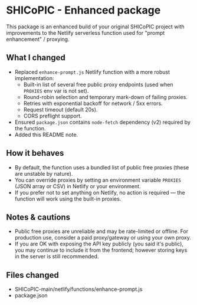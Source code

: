 # SHICoPIC - Enhanced package

This package is an enhanced build of your original SHICoPIC project with improvements to the Netlify serverless function used for "prompt enhancement" / proxying.

## What I changed
- Replaced `enhance-prompt.js` Netlify function with a more robust implementation:
  - Built-in list of several free public proxy endpoints (used when `PROXIES` env var is not set).
  - Round-robin selection and temporary mark-down of failing proxies.
  - Retries with exponential backoff for network / 5xx errors.
  - Request timeout (default 20s).
  - CORS preflight support.
- Ensured `package.json` contains `node-fetch` dependency (v2) required by the function.
- Added this README note.

## How it behaves
- By default, the function uses a bundled list of public free proxies (these are unstable by nature).
- You can override proxies by setting an environment variable `PROXIES` (JSON array or CSV) in Netlify or your environment.
- If you prefer not to set anything on Netlify, no action is required — the function will work using the built-in proxies.

## Notes & cautions
- Public free proxies are unreliable and may be rate-limited or offline. For production use, consider a paid proxy/gateway or using your own proxy.
- If you are OK with exposing the API key publicly (you said it's public), you may continue to include it from the frontend; however storing keys in the server is still recommended.

## Files changed
- SHICoPIC-main/netlify/functions/enhance-prompt.js
- package.json

